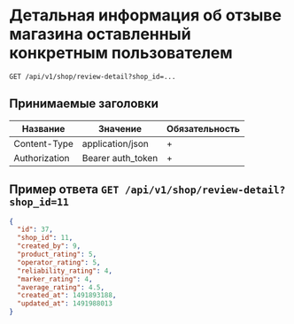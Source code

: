 Детальная информация об отзыве магазина оставленный конкретным пользователем
=======================================================

`GET /api/v1/shop/review-detail?shop_id=...`

## Принимаемые заголовки

| Название           | Значение             | Обязательность |
|--------------------|----------------------|----------------|
| Content-Type       | application/json     | +              |
| Authorization      | Bearer auth_token    | +              |


Пример ответа `GET /api/v1/shop/review-detail?shop_id=11`
-----------------------------------------------------------

```json
{
  "id": 37,
  "shop_id": 11,
  "created_by": 9,
  "product_rating": 5,
  "operator_rating": 5,
  "reliability_rating": 4,
  "marker_rating": 4,
  "average_rating": 4.5,
  "created_at": 1491893188,
  "updated_at": 1491988013
}
```
